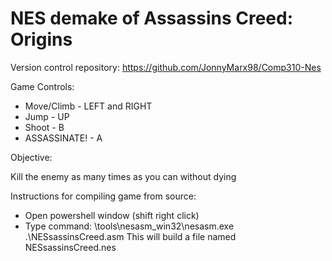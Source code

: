# NES demake of Assassins Creed: Origins
Version control repository: https://github.com/JonnyMarx98/Comp310-Nes

Game Controls:

* Move/Climb           - LEFT and RIGHT
* Jump                 - UP
* Shoot                - B 
* ASSASSINATE!         - A

Objective: 

Kill the enemy as many times as you can without dying

Instructions for compiling game from source:
- Open powershell window (shift right click)
- Type command: \tools\nesasm_win32\nesasm.exe .\NESsassinsCreed.asm
This will build a file named NESsassinsCreed.nes
